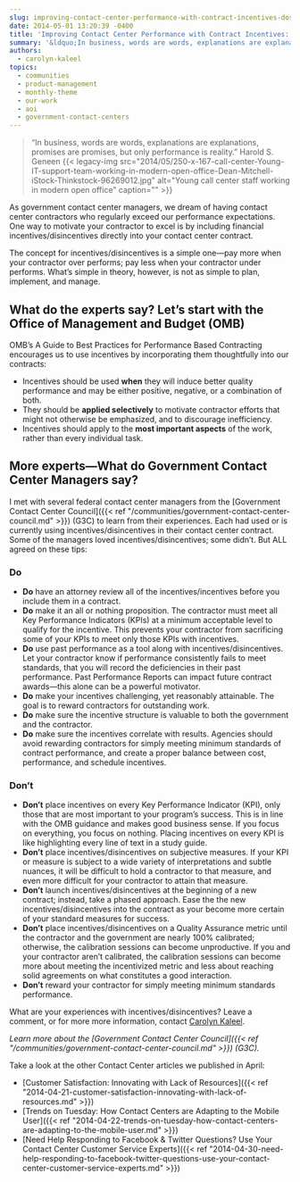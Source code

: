 ```yaml
---
slug: improving-contact-center-performance-with-contract-incentives-dos-and-donts
date: 2014-05-01 13:20:39 -0400
title: 'Improving Contact Center Performance with Contract Incentives: Dos and Don’ts'
summary: '&ldquo;In business, words are words, explanations are explanations, promises are promises, but only performance is reality.&rdquo; Harold S. Geneen As government contact center managers, we dream of having contact center contractors who regularly exceed our performance expectations. One way to motivate your contractor to excel is by including financial incentives/disincentives directly into your contact center contract.'
authors:
  - carolyn-kaleel
topics:
  - communities
  - product-management
  - monthly-theme
  - our-work
  - aoi
  - government-contact-centers
---
```


> “In business, words are words, explanations are explanations, promises are promises, but only performance is reality.” Harold S. Geneen {{< legacy-img src="2014/05/250-x-167-call-center-Young-IT-support-team-working-in-modern-open-office-Dean-Mitchell-iStock-Thinkstock-96269012.jpg" alt="Young call center staff working in modern open office" caption="" >}}

As government contact center managers, we dream of having contact center contractors who regularly exceed our performance expectations. One way to motivate your contractor to excel is by including financial incentives/disincentives directly into your contact center contract.

The concept for incentives/disincentives is a simple one—pay more when your contractor over performs; pay less when your contractor under performs. What’s simple in theory, however, is not as simple to plan, implement, and manage.

## What do the experts say? Let’s start with the Office of Management and Budget (OMB)

OMB’s A Guide to Best Practices for Performance Based Contracting encourages us to use incentives by incorporating them thoughtfully into our contracts:

  * Incentives should be used **when** they will induce better quality performance and may be either positive, negative, or a combination of both.
  * They should be **applied selectively** to motivate contractor efforts that might not otherwise be emphasized, and to discourage inefficiency.
  * Incentives should apply to the **most important aspects** of the work, rather than every individual task.

## More experts—What do Government Contact Center Managers say?

I met with several federal contact center managers from the [Government Contact Center Council]({{< ref "/communities/government-contact-center-council.md" >}}) (G3C) to learn from their experiences. Each had used or is currently using incentives/disincentives in their contact center contract. Some of the managers loved incentives/disincentives; some didn’t. But ALL agreed on these tips:

### Do

  * **Do** have an attorney review all of the incentives/incentives before you include them in a contract.
  * **Do** make it an all or nothing proposition. The contractor must meet all Key Performance Indicators (KPIs) at a minimum acceptable level to qualify for the incentive. This prevents your contractor from sacrificing some of your KPIs to meet only those KPIs with incentives.
  * **Do** use past performance as a tool along with incentives/disincentives. Let your contractor know if performance consistently fails to meet standards, that you will record the deficiencies in their past performance. Past Performance Reports can impact future contract awards—this alone can be a powerful motivator.
  * **Do** make your incentives challenging, yet reasonably attainable. The goal is to reward contractors for outstanding work.
  * **Do** make sure the incentive structure is valuable to both the government and the contractor.
  * **Do** make sure the incentives correlate with results. Agencies should avoid rewarding contractors for simply meeting minimum standards of contract performance, and create a proper balance between cost, performance, and schedule incentives.

### Don’t

  * **Don’t** place incentives on every Key Performance Indicator (KPI), only those that are most important to your program’s success. This is in line with the OMB guidance and makes good business sense. If you focus on everything, you focus on nothing. Placing incentives on every KPI is like highlighting every line of text in a study guide.
  * **Don’t** place incentives/disincentives on subjective measures. If your KPI or measure is subject to a wide variety of interpretations and subtle nuances, it will be difficult to hold a contractor to that measure, and even more difficult for your contractor to attain that measure.
  * **Don’t** launch incentives/disincentives at the beginning of a new contract; instead, take a phased approach. Ease the the new incentives/disincentives into the contract as your become more certain of your standard measures for success.
  * **Don’t** place incentives/disincentives on a Quality Assurance metric until the contractor and the government are nearly 100% calibrated; otherwise, the calibration sessions can become unproductive. If you and your contractor aren’t calibrated, the calibration sessions can become more about meeting the incentivized metric and less about reaching solid agreements on what constitutes a good interaction.
  * **Don’t** reward your contractor for simply meeting minimum standards performance.

What are your experiences with incentives/disincentives? Leave a comment, or for more more information, contact [Carolyn Kaleel](mailto:Carolyn.Kaleel@gsa.gov).

_Learn more about the [Government Contact Center Council]({{< ref "/communities/government-contact-center-council.md" >}}) (G3C)._

Take a look at the other Contact Center articles we published in April:

  * [Customer Satisfaction: Innovating with Lack of Resources]({{< ref "2014-04-21-customer-satisfaction-innovating-with-lack-of-resources.md" >}})
  * [Trends on Tuesday: How Contact Centers are Adapting to the Mobile User]({{< ref "2014-04-22-trends-on-tuesday-how-contact-centers-are-adapting-to-the-mobile-user.md" >}})
  * [Need Help Responding to Facebook & Twitter Questions? Use Your Contact Center Customer Service Experts]({{< ref "2014-04-30-need-help-responding-to-facebook-twitter-questions-use-your-contact-center-customer-service-experts.md" >}})
